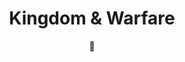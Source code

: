 ---
title: Kingdom & Warfare
description: Provides an implementation of the Domain Sheet for MCDM's Kingdom's & Warfare for DnD 5e.
author: 🤖
image: https://obr-kingdom-warfare.onrender.com/logo.png
icon: https://obr-kingdom-warfare.onrender.com/logo.png
tags:
  - other
manifest: https://obr-kingdom-warfare.onrender.com/manifest.json
learn-more: https://owlbear.app
---